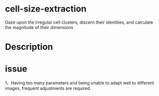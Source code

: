 # cell-size-extraction
Gaze upon the irregular cell clusters, discern their identities, and calculate the magnitude of their dimensions

# Description


# issue
1、Having too many parameters and being unable to adapt well to different images, frequent adjustments are required.
